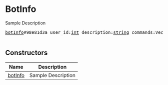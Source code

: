# BotInfo

Sample Description

<pre>
<a href="../constructor/botInfo">botInfo</a>#98e81d3a user_id:<a href="../type/int.md">int</a> description:<a href="../type/string.md">string</a> commands:Vector&lt;<a href="../type/BotCommand.md">BotCommand</a>&gt; = <a href="../type/BotInfo.md">BotInfo</a>;

</pre>

## Constructors

| Name | Description |
|------|-------------|
| [botInfo](../constructor/botInfo.md) | Sample Description |

